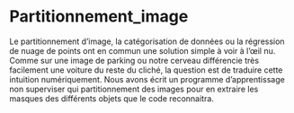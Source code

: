 # Partitionnement_image
Le partitionnement d’image, la catégorisation de données ou la régression de nuage de points ont en commun une solution simple à voir à l’œil nu. 
Comme sur une image de parking ou notre cerveau  différencie très facilement une voiture du reste du cliché, la question est de traduire cette intuition numériquement.
Nous avons écrit un programme d’apprentissage non superviser qui partitionnement des images pour en  extraire les masques des différents objets que le code reconnaitra.
